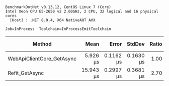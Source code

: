 ```

BenchmarkDotNet v0.13.12, CentOS Linux 7 (Core)
Intel Xeon CPU E5-2650 v2 2.60GHz, 2 CPU, 32 logical and 16 physical cores
  [Host] : .NET 8.0.4, X64 NativeAOT AVX

Job=InProcess  Toolchain=InProcessEmitToolchain  

```
| Method                    | Mean      | Error     | StdDev    | Ratio | RatioSD | Gen0   | Allocated | Alloc Ratio |
|-------------------------- |----------:|----------:|----------:|------:|--------:|-------:|----------:|------------:|
| WebApiClientCore_GetAsync |  5.926 μs | 0.1162 μs | 0.1630 μs |  1.00 |    0.00 | 0.3052 |   3.45 KB |        1.00 |
| Refit_GetAsync            | 15.943 μs | 0.2997 μs | 0.3681 μs |  2.70 |    0.10 | 0.4883 |   5.18 KB |        1.50 |
